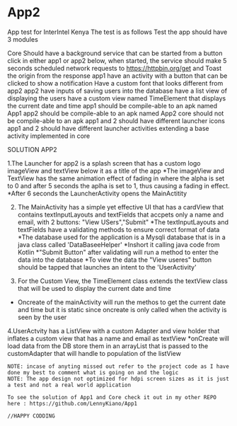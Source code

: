 # App2
App test for InterIntel Kenya
The test is as follows Test the app should have 3 modules

Core
Should have a background service that can be started from a button click in either app1 or app2 below, when started, the service should make 5 seconds scheduled network requests to https://httpbin.org/get and Toast the origin from the response
app1
have an activity with a button that can be clicked to show a notification
Have a custom font that looks different from app2
app2
have inputs of saving users into the database
have a list view of displaying the users
have a custom view named TimeElement that displays the current date and time app1 should be compile-able to an apk named App1 app2 should be compile-able to an apk named App2 core should not be compile-able to an apk app1 and 2 should have different launcher icons app1 and 2 should have different launcher activities extending a base activity implemented in core

SOLUTION APP2

1.The Launcher for app2 is a splash screen that has a custom logo imageView and textView below it as a title of the app 
*The imageView and TextView has the same animation effect of fading in where the alpha is set to 0 and after 5 seconds
the aplha is set to 1, thus causing a fading in effect.
*After 6 seconds the LauncherActivity opens the MainActitity

2. The MainActivity has a simple yet effective UI that has a cardView that contains textInputLayouts and textFields that accpets only
a name and email, with 2 buttons: "View USers","Submit"
  *The textInputLayouts and textFields have a validating methods to ensure correct format of data
  *The database used for the application is a Mysqli database that is in a java class called 'DataBaseeHelper'
  *Inshort it calling java code from Kotlin
  *"Submit Button" after validating will run a method to enter the data into the database
  *To view the data the "View useres" button should be tapped that launches an intent to the 'UserActivity'
 
 3. For the Custom View, the TimeElement class extends the textView class that will be used to display the current date and time
  * Oncreate of the mainActivity will run the methos to get the current date and time but it is static since oncreate is only called when the 
  activity is seen by the user
 
 4.UserActvity has a ListView with a custom Adapter and view holder that inflates a custom view that has a name and email as textView
    *onCreate will load data from the DB store them in an arrayList that is passed to the customAdapter that will handle to population of the listView
    
    NOTE: incase of anyting missed out refer to the project code as I have done my best to comment what is going on and the logic
    NOTE: The app design not optimized for hdpi screen sizes as it is just a test and not a real world application
    
    To see the solution of App1 and Core check it out in my other REPO here : https://github.com/LennyKiano/App1
    
    //HAPPY CODDING
    
